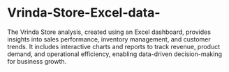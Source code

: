 # Vrinda-Store-Excel-data-
The Vrinda Store analysis, created using an Excel dashboard, provides insights into sales performance, inventory management, and customer trends. It includes interactive charts and reports to track revenue, product demand, and operational efficiency, enabling data-driven decision-making for business growth.
